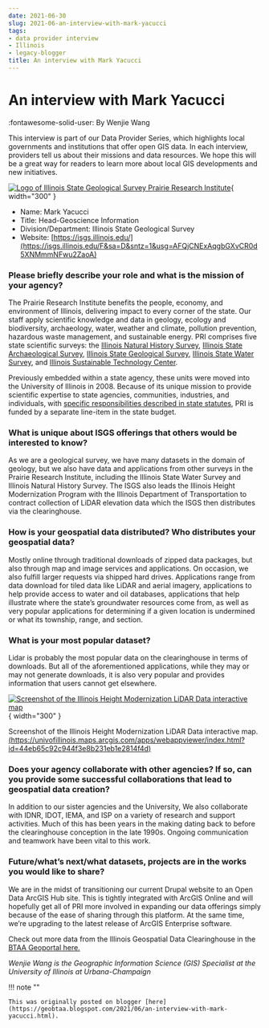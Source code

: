 ```yaml
---
date: 2021-06-30
slug: 2021-06-an-interview-with-mark-yacucci
tags:
- data provider interview
- Illinois
- legacy-blogger
title: An interview with Mark Yacucci
---
```


# An interview with Mark Yacucci

:fontawesome-solid-user: By Wenjie Wang 

This interview is part of our Data Provider Series, which highlights local governments and institutions that offer open GIS data. In each interview, providers tell us about their missions and data resources. We hope this will be a great way for readers to learn more about local GIS developments and new initiatives. 

[![Logo of Illinois State Geological Survey Prairie Research Institute](https://blogger.googleusercontent.com/img/a/AVvXsEjZNmADdqVUY2mrzJk70fzL66kPd-QQ_gT4v4Jzsz6gx1n12G-0GOyuXM1rEqWavPyNWUwvLTtx4MhcoDbCftRglh7BM9BnJN8xgbvyrca6ux45AKeAO9AIRngjGwkhut3jgJKBugcj4u4Uqi1tPwo-KQ_A2OI-IPEDxQ53Ay7J7p-r9TZRRLZTFcnWPw=w588-h215)](https://blogger.googleusercontent.com/img/a/AVvXsEjZNmADdqVUY2mrzJk70fzL66kPd-QQ_gT4v4Jzsz6gx1n12G-0GOyuXM1rEqWavPyNWUwvLTtx4MhcoDbCftRglh7BM9BnJN8xgbvyrca6ux45AKeAO9AIRngjGwkhut3jgJKBugcj4u4Uqi1tPwo-KQ_A2OI-IPEDxQ53Ay7J7p-r9TZRRLZTFcnWPw=s371){ width="300" }

* Name: Mark Yacucci
* Title: Head-Geoscience Information 
* Division/Department: Illinois State Geological Survey 
* Website: [https://isgs.illinois.edu/](https://isgs.illinois.edu/F&sa=D&sntz=1&usg=AFQjCNExAqgbGXvCR0d5XNMmmNFwu2ZaoA)

<!-- more -->

### Please briefly describe your role and what is the mission of your agency? 

The Prairie Research Institute benefits the people, economy, and environment of Illinois, delivering impact to every corner of the state. Our staff apply scientific knowledge and data in geology, ecology and biodiversity, archaeology, water, weather and climate, pollution prevention, hazardous waste management, and sustainable energy. PRI comprises five state scientific surveys: the [Illinois Natural History Survey](https://www.inhs.illinois.edu/F&sa=D&sntz=1&usg=AFQjCNFDmiw3ISplGVsO3_SfSfq9SHOCEA), [Illinois State Archaeological Survey](https://www.isas.illinois.edu/F&sa=D&sntz=1&usg=AFQjCNEDUYy304QLYA5AkUTQ535RNF97bQ), [Illinois State Geological Survey](https://www.isgs.illinois.edu/F&sa=D&sntz=1&usg=AFQjCNE1N4xoN0DIw8eG1r1MOMdsToEdcw), [Illinois State Water Survey](https://www.isws.illinois.edu/F&sa=D&sntz=1&usg=AFQjCNG27vxKMY58ZCeQys5D-dJZgC65FA), and [Illinois Sustainable Technology Center](https://www.istc.illinois.edu/F&sa=D&sntz=1&usg=AFQjCNGAaNtnBH9p3GIdqOQcVGTAZ6302A). 

Previously embedded within a state agency, these units were moved into the University of Illinois in 2008. Because of its unique mission to provide scientific expertise to state agencies, communities, industries, and individuals, with [specific responsibilities described in state statutes](http://www.google.com/url?q=http://hdl.handle.net/F2142/F102190&sa=D&sntz=1&usg=AFQjCNFA2fYcUfS2_G9ydS5u4wSO7y6_BQ), PRI is funded by a separate line-item in the state budget. 

### What is unique about ISGS offerings that others would be interested to know? 

As we are a geological survey, we have many datasets in the domain of geology, but we also have data and applications from other surveys in the Prairie Research Institute, including the Illinois State Water Survey and Illinois Natural History Survey. The ISGS also leads the Illinois Height Modernization Program with the Illinois Department of Transportation to contract collection of LiDAR elevation data which the ISGS then distributes via the clearinghouse. 

### How is your geospatial data distributed? Who distributes your geospatial data? 

Mostly online through traditional downloads of zipped data packages, but also through map and image services and applications. On occasion, we also fulfill larger requests via shipped hard drives. Applications range from data download for tiled data like LiDAR and aerial imagery, applications to help provide access to water and oil databases, applications that help illustrate where the state’s groundwater resources come from, as well as very popular applications for determining if a given location is undermined or what its township, range, and section. 

### What is your most popular dataset? 

Lidar is probably the most popular data on the clearinghouse in terms of downloads. But all of the aforementioned applications, while they may or may not generate downloads, it is also very popular and provides information that users cannot get elsewhere. 

[![Screenshot of the Illinois Height Modernization LiDAR Data interactive map](https://blogger.googleusercontent.com/img/a/AVvXsEiZt6jQlVRP428oq8TToc_zDECk2wkviqmqZ9wVJOUArgQUqkPxKNjqRpaSXuhJKyB7A-uP3LWDP0vX5CUn0vPmcWuzq-TWcW3nPHGikz5AWGu1hRju8DnKdyvCctzb0KSqsLfjsNAAFtELM4WDwQdAfTpXRueNA8H7KZS4yPDh89GUByZxy4GvlElmnw=w1142-h574)](https://blogger.googleusercontent.com/img/a/AVvXsEiZt6jQlVRP428oq8TToc_zDECk2wkviqmqZ9wVJOUArgQUqkPxKNjqRpaSXuhJKyB7A-uP3LWDP0vX5CUn0vPmcWuzq-TWcW3nPHGikz5AWGu1hRju8DnKdyvCctzb0KSqsLfjsNAAFtELM4WDwQdAfTpXRueNA8H7KZS4yPDh89GUByZxy4GvlElmnw=s1280){ width="300" }

Screenshot of the Illinois Height Modernization LiDAR Data interactive map. [(https://univofillinois.maps.arcgis.com/apps/webappviewer/index.html?id=44eb65c92c944f3e8b231eb1e2814f4d)](https://univofillinois.maps.arcgis.com/Fapps/Fwebappviewer/Findex.html%3Fid%3D44eb65c92c944f3e8b231eb1e2814f4d&sa=D&sntz=1&usg=AFQjCNHAwvC0VbIn5tby8GrUeCFlGH2LwQ)

### Does your agency collaborate with other agencies? If so, can you provide some successful collaborations that lead to geospatial data creation?

In addition to our sister agencies and the University, We also collaborate with IDNR, IDOT, IEMA, and ISP on a variety of research and support activities. Much of this has been years in the making dating back to before the clearinghouse conception in the late 1990s. Ongoing communication and teamwork have been vital to this work. 

### Future/what’s next/what datasets, projects are in the works you would like to share?

We are in the midst of transitioning our current Drupal website to an Open Data ArcGIS Hub site. This is tightly integrated with ArcGIS Online and will hopefully get all of PRI more involved in expanding our data offerings simply because of the ease of sharing through this platform. At the same time, we’re upgrading to the latest release of ArcGIS Enterprise software. 

Check out more data from the Illinois Geospatial Data Clearinghouse in the [BTAA Geoportal here.](https://geo.btaa.org/catalog%3Ff/55Bpcdm_memberOf_sm/55D/55B/55D%3D02a-01&sa=D&sntz=1&usg=AFQjCNELbRLhQtXpuXAbL9y06vw7pHribw)

*Wenjie Wang is the Geographic Information Science (GIS) Specialist at the University of Illinois at Urbana-Champaign*

!!! note ""

	This was originally posted on blogger [here](https://geobtaa.blogspot.com/2021/06/an-interview-with-mark-yacucci.html).

